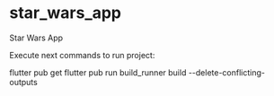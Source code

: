 # star_wars_app
Star Wars App

Execute next commands to run project:

flutter pub get
flutter pub run build_runner build --delete-conflicting-outputs
